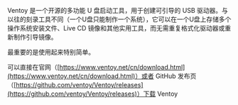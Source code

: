 Ventoy 是一个开源的多功能 U 盘启动工具，用于创建可引导的 USB 驱动器。与以往的刻录工具不同（一个U盘只能制作一个系统），它可以在一个U盘上存储多个操作系统安装文件、Live CD 镜像和其他实用工具，而无需重复格式化驱动器或重新制作引导镜像。

最重要的是使用起来特别简单。

可以直接在官网（[https://www.ventoy.net/cn/download.html](https://www.ventoy.net/cn/download.html)）或者 GitHub 发布页（[https://github.com/ventoy/Ventoy/releases](https://github.com/ventoy/Ventoy/releases)）下载 Ventoy




